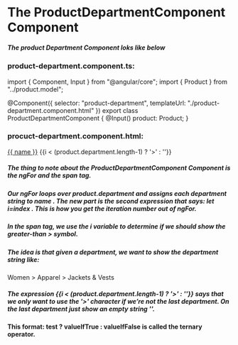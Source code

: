 # The ProductDepartmentComponent Component

##### The product Department Component loks like below

### product-department.component.ts:

import { Component, Input } from "@angular/core";
import { Product } from "../product.model";

<!-- // @ProductDepartment: A component to show the breadcrumbs to a Product's department -->

@Component({
selector: "product-department",
templateUrl: "./product-department.component.html"
})
export class ProductDepartmentComponent {
@Input() product: Product;
}

### procuct-department.component.html:

<div class="product-department">
  <span *ngFor="let name of product.department; let i=index">
    <a href="#">{{ name }}</a>
    <span>{{i < (product.department.length-1) ? '>' : ''}}</span>
  </span>
</div>

##### The thing to note about the ProductDepartmentComponent Component is the ngFor and the span tag.

##### Our ngFor loops over product.department and assigns each department string to name . The new part is the second expression that says: let i=index . This is how you get the iteration number out of ngFor.

##### In the span tag, we use the i variable to determine if we should show the greater-than > symbol.

##### The idea is that given a department, we want to show the department string like:

Women > Apparel > Jackets & Vests

##### The expression {{i < (product.department.length-1) ? '>' : ''}} says that we only want to use the '>' character if we’re not the last department. On the last department just show an empty string ''.

#### This format: test ? valueIfTrue : valueIfFalse is called the ternary operator.
